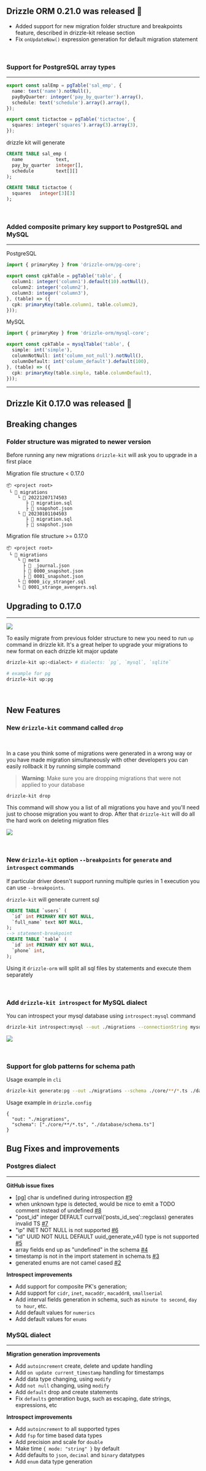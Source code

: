 ## Drizzle ORM 0.21.0 was released 🎉

- Added support for new migration folder structure and breakpoints feature, described in drizzle-kit release section
- Fix `onUpdateNow()` expression generation for default migration statement

</br>

### Support for PostgreSQL array types

---

```ts
export const salEmp = pgTable('sal_emp', {
  name: text('name').notNull(),
  payByQuarter: integer('pay_by_quarter').array(),
  schedule: text('schedule').array().array(),
});

export const tictactoe = pgTable('tictactoe', {
  squares: integer('squares').array(3).array(3),
});
```

drizzle kit will generate

```sql
CREATE TABLE sal_emp (
  name            text,
  pay_by_quarter  integer[],
  schedule        text[][]
);

CREATE TABLE tictactoe (
  squares   integer[3][3]
);
```

</br>

### Added composite primary key support to PostgreSQL and MySQL

---

PostgreSQL

```ts
import { primaryKey } from 'drizzle-orm/pg-core';

export const cpkTable = pgTable('table', {
  column1: integer('column1').default(10).notNull(),
  column2: integer('column2'),
  column3: integer('column3'),
}, (table) => ({
  cpk: primaryKey(table.column1, table.column2),
}));
```

MySQL

```ts
import { primaryKey } from 'drizzle-orm/mysql-core';

export const cpkTable = mysqlTable('table', {
  simple: int('simple'),
  columnNotNull: int('column_not_null').notNull(),
  columnDefault: int('column_default').default(100),
}, (table) => ({
  cpk: primaryKey(table.simple, table.columnDefault),
}));
```

---

## Drizzle Kit 0.17.0 was released 🎉

## Breaking changes

### Folder structure was migrated to newer version

Before running any new migrations `drizzle-kit` will ask you to upgrade in a first place

Migration file structure < 0.17.0

```plaintext
📦 <project root>
 └ 📂 migrations
    └ 📂 20221207174503
       ├ 📜 migration.sql
       ├ 📜 snapshot.json
    └ 📂 20230101104503
       ├ 📜 migration.sql
       ├ 📜 snapshot.json
```

Migration file structure >= 0.17.0

```plaintext
📦 <project root>
 └ 📂 migrations
    └ 📂 meta
      ├ 📜 _journal.json
      ├ 📜 0000_snapshot.json
      ├ 📜 0001_snapshot.json
    └ 📜 0000_icy_stranger.sql
    └ 📜 0001_strange_avengers.sql
```

## Upgrading to 0.17.0

---

![](/changelogs/media/up_mysql.gif)

To easily migrate from previous folder structure to new you need to run `up` command in drizzle kit. It's a great helper to upgrade your migrations to new format on each drizzle kit major update

```bash
drizzle-kit up:<dialect> # dialects: `pg`, `mysql`, `sqlite`

# example for pg
drizzle-kit up:pg
```

</br>

## New Features

### New `drizzle-kit` command called `drop`

</br>

In a case you think some of migrations were generated in a wrong way or you have made migration simultaneously with other developers you can easily rollback it by running simple command

> **Warning**:
> Make sure you are dropping migrations that were not applied to your database

```bash
drizzle-kit drop
```

This command will show you a list of all migrations you have and you'll need just to choose migration you want to drop. After that `drizzle-kit` will do all the hard work on deleting migration files

![](/changelogs/media/drop.gif)

</br>

### New `drizzle-kit` option `--breakpoints` for `generate` and `introspect` commands

If particular driver doesn't support running multiple quries in 1 execution you can use `--breakpoints`.

`drizzle-kit` will generate current sql

```sql
CREATE TABLE `users` (
  `id` int PRIMARY KEY NOT NULL,
  `full_name` text NOT NULL,
);
--> statement-breakpoint
CREATE TABLE `table` (
  `id` int PRIMARY KEY NOT NULL,
  `phone` int,
);
```

Using it `drizzle-orm` will split all sql files by statements and execute them separately

</br>

### Add `drizzle-kit introspect` for MySQL dialect

You can introspect your mysql database using `introspect:mysql` command

```bash
drizzle-kit introspect:mysql --out ./migrations --connectionString mysql://user:password@127.0.0.1:3306/database
```

![](/changelogs/media/introspect_mysql.gif)

</br>

### Support for glob patterns for schema path

Usage example in `cli`

```bash
drizzle-kit generate:pg --out ./migrations --schema ./core/**/*.ts ./database/schema.ts
```

Usage example in `drizzle.config`

```text
{
  "out: "./migrations", 
  "schema": ["./core/**/*.ts", "./database/schema.ts"]
}
```

## Bug Fixes and improvements

### Postgres dialect

---

**GitHub issue fixes**

- [pg] char is undefined during introspection [#9](https://github.com/drizzle-team/drizzle-kit-mirror/issues/9)
- when unknown type is detected, would be nice to emit a TODO comment instead of undefined [#8](https://github.com/drizzle-team/drizzle-kit-mirror/issues/8)
- "post_id" integer DEFAULT currval('posts_id_seq'::regclass) generates invalid TS [#7](https://github.com/drizzle-team/drizzle-kit-mirror/issues/7)
- "ip" INET NOT NULL is not supported [#6](https://github.com/drizzle-team/drizzle-kit-mirror/issues/6)
- "id" UUID NOT NULL DEFAULT uuid_generate_v4() type is not supported [#5](https://github.com/drizzle-team/drizzle-kit-mirror/issues/5)
- array fields end up as "undefined" in the schema [#4](https://github.com/drizzle-team/drizzle-kit-mirror/issues/4)
- timestamp is not in the import statement in schema.ts [#3](https://github.com/drizzle-team/drizzle-kit-mirror/issues/3)
- generated enums are not camel cased [#2](https://github.com/drizzle-team/drizzle-kit-mirror/issues/2)

**Introspect improvements**

- Add support for composite PK's generation;
- Add support for `cidr`, `inet`, `macaddr`, `macaddr8`, `smallserial`
- Add interval fields generation in schema, such as `minute to second`, `day to hour`, etc.
- Add default values for `numerics`
- Add default values for `enums`

### MySQL dialect

---

**Migration generation improvements**

- Add `autoincrement` create, delete and update handling
- Add `on update current_timestamp` handling for timestamps
- Add data type changing, using `modify`
- Add `not null` changing, using `modify`
- Add `default` drop and create statements
- Fix `defaults` generation bugs, such as escaping, date strings, expressions, etc

**Introspect improvements**

- Add `autoincrement` to all supported types
- Add `fsp` for time based data types
- Add precision and scale for `double`
- Make time `{ mode: "string" }` by default
- Add defaults to `json`, `decimal` and `binary` datatypes
- Add `enum` data type generation
